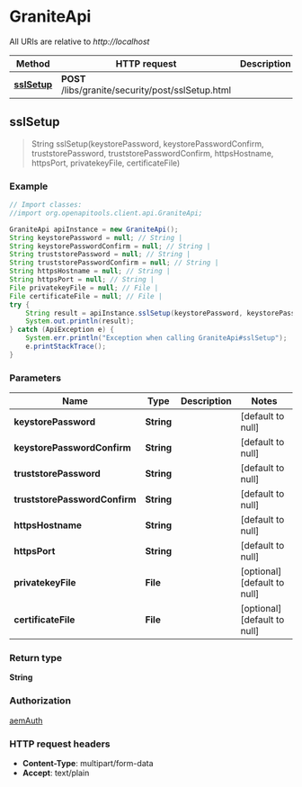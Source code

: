 # GraniteApi

All URIs are relative to *http://localhost*

Method | HTTP request | Description
------------- | ------------- | -------------
[**sslSetup**](GraniteApi.md#sslSetup) | **POST** /libs/granite/security/post/sslSetup.html | 



## sslSetup

> String sslSetup(keystorePassword, keystorePasswordConfirm, truststorePassword, truststorePasswordConfirm, httpsHostname, httpsPort, privatekeyFile, certificateFile)



### Example

```java
// Import classes:
//import org.openapitools.client.api.GraniteApi;

GraniteApi apiInstance = new GraniteApi();
String keystorePassword = null; // String | 
String keystorePasswordConfirm = null; // String | 
String truststorePassword = null; // String | 
String truststorePasswordConfirm = null; // String | 
String httpsHostname = null; // String | 
String httpsPort = null; // String | 
File privatekeyFile = null; // File | 
File certificateFile = null; // File | 
try {
    String result = apiInstance.sslSetup(keystorePassword, keystorePasswordConfirm, truststorePassword, truststorePasswordConfirm, httpsHostname, httpsPort, privatekeyFile, certificateFile);
    System.out.println(result);
} catch (ApiException e) {
    System.err.println("Exception when calling GraniteApi#sslSetup");
    e.printStackTrace();
}
```

### Parameters


Name | Type | Description  | Notes
------------- | ------------- | ------------- | -------------
 **keystorePassword** | **String**|  | [default to null]
 **keystorePasswordConfirm** | **String**|  | [default to null]
 **truststorePassword** | **String**|  | [default to null]
 **truststorePasswordConfirm** | **String**|  | [default to null]
 **httpsHostname** | **String**|  | [default to null]
 **httpsPort** | **String**|  | [default to null]
 **privatekeyFile** | **File**|  | [optional] [default to null]
 **certificateFile** | **File**|  | [optional] [default to null]

### Return type

**String**

### Authorization

[aemAuth](../README.md#aemAuth)

### HTTP request headers

- **Content-Type**: multipart/form-data
- **Accept**: text/plain

